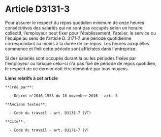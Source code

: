 # Article D3131-3

Pour assurer le respect du repos quotidien minimum de onze heures consécutives des salariés qui ne sont pas occupés selon un
horaire collectif, l'employeur peut fixer pour l'établissement, l'atelier, le service ou l'équipe au sens de l'article D.
3171-7 une période quotidienne correspondant au moins à la durée de ce repos. Les heures auxquelles commence et finit cette
période sont affichées dans l'entreprise. 

Si des salariés sont occupés durant la ou les périodes fixées par l'employeur ou lorsque celui-ci n'a pas fixé de période de
repos quotidien, le respect de ce dernier doit être démontré par tous moyens.

**Liens relatifs à cet article**

	**Créé par**:

	  - Décret n°2016-1553 du 18 novembre 2016 - art. 3

	**Anciens textes**:

	  - Code du travail - art. D3131-7 (VT)

	**Cite**:

	  - Code du travail - art. D3171-7 (V)
